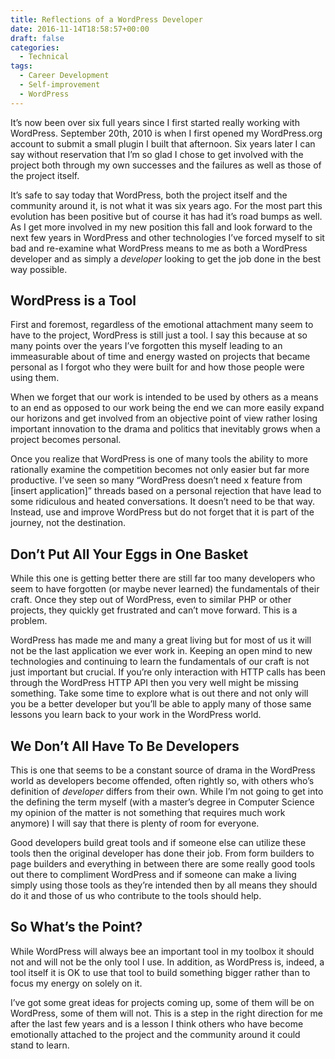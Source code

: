 ```yaml
---
title: Reflections of a WordPress Developer
date: 2016-11-14T18:58:57+00:00
draft: false
categories:
  - Technical
tags:
  - Career Development
  - Self-improvement
  - WordPress
---
```


It’s now been over six full years since I first started really working with WordPress. September 20th, 2010 is when I first opened my WordPress.org account to submit a small plugin I built that afternoon. Six years later I can say without reservation that I’m so glad I chose to get involved with the project both through my own successes and the failures as well as those of the project itself.

It’s safe to say today that WordPress, both the project itself and the community around it, is not what it was six years ago. For the most part this evolution has been positive but of course it has had it’s road bumps as well. As I get more involved in my new position this fall and look forward to the next few years in WordPress and other technologies I’ve forced myself to sit bad and re-examine what WordPress means to me as both  a WordPress developer and as simply a _developer_ looking to get the job done in the best way possible.

## WordPress is a Tool

First and foremost, regardless of the emotional attachment many seem to have to the project, WordPress is still just a tool. I say this because at so many points over the years I’ve forgotten this myself leading to an immeasurable about of time and energy wasted on projects that became personal as I forgot who they were built for and how those people were using them.

When we forget that our work is intended to be used by others as a means to an end as opposed to our work being the end we can more easily expand our horizons and get involved from an objective point of view rather losing important innovation to the drama and politics that inevitably grows when a project becomes personal.

Once you realize that WordPress is one of many tools the ability to more rationally examine the competition becomes not only easier but far more productive. I’ve seen so many “WordPress doesn’t need x feature from [insert application]” threads based on a personal rejection that have lead to some ridiculous and heated conversations. It doesn’t need to be that way. Instead, use and improve WordPress but do not forget that it is part of the journey, not the destination.

## Don’t Put All Your Eggs in One Basket

While this one is getting better there are still far too many developers who seem to have forgotten (or maybe never learned) the fundamentals of their craft. Once they step out of WordPress, even to similar PHP or other projects, they quickly get frustrated and can’t move forward. This is a problem.

WordPress has made me and many a great living but for most of us it will not be the last application we ever work in. Keeping an open mind to new technologies and continuing to learn the fundamentals of our craft is not just important but crucial. If you’re only interaction with HTTP calls has been through the WordPress HTTP API then you very well might be missing something. Take some time to explore what is out there and not only will you be a better developer but you’ll be able to apply many of those same lessons you learn back to your work in the WordPress world.

## We Don’t All Have To Be Developers

This is one that seems to be a constant source of drama in the WordPress world as developers become offended, often rightly so, with others who’s definition of _developer_ differs from their own. While I’m not going to get into the defining the term myself (with a master’s degree in Computer Science my opinion of the matter is not something that requires much work anymore) I will say that there is plenty of room for everyone.

Good developers build great tools and if someone else can utilize these tools then the original developer has done their job. From form builders to page builders and everything in between there are some really good tools out there to compliment WordPress and if someone can make a living simply using those tools as they’re intended then by all means they should do it and those of us who contribute to the tools should help.

## So What’s the Point?

While WordPress will always bee an important tool in my toolbox it should not and will not be the only tool I use. In addition, as WordPress is, indeed, a tool itself it is OK to use that tool to build something bigger rather than to focus my energy on solely on it.

I’ve got some great ideas for projects coming up, some of them will be on WordPress, some of them will not. This is a step in the right direction for me after the last few years and is a lesson I think others who have become emotionally attached to the project and the community around it could stand to learn.